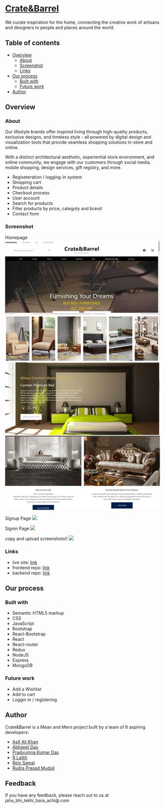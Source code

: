 # [Crate&Barrel](link!!!)

We curate inspiration for the home, connecting the creative work
of artisans and designers to people and places around the world.

## Table of contents

- [Overview](#overview)
  - [About](#About)
  - [Screenshot](#screenshot)
  - [Links](#links)
- [Our process](#our-process)
  - [Built with](#built-with)
  - [Future work](#future-work)
- [Author](#author)

## Overview

### About

Our lifestyle brands offer inspired living through high-quality products, exclusive designs, and
timeless style - all powered by digital design and visualization tools that provide seamless shopping solutions in-store and online.

With a distinct architectural aesthetic, experiential store environment, and online community, we engage with our customers through social media, mobile shopping, design services, gift registry, and more.

- Regiseteration / logging-in system
- Shopping cart
- Product details
- Checkout process
- User account
- Search for products
- Filter products by price, categoty and brand
- Contact form

### Screenshot

Homepage
![](https://github.com/Atenamus/codedawg_project2/blob/rojy/images/homepage1.jpg)
![](./images/homepage2.jpg)
![](./images/homepage3.jpg)
![](./images/homepage4.jpg)

Signup Page
![](./uploads/readme-screenshot.png)

Signin Page
![](./uploads/readme-screenshot.png)

copy and upload screenshots!!
![](./uploads/readme-screenshot.png)

### Links

- live site: [link](link!!)
- frontend repo: [link](link!!)
- backend repo: [link](link!!)

## Our process

### Built with

- Semantic HTML5 markup
- CSS
- JavaScript
- Bootstrap
- React-Bootstrap
- React
- React-router
- Redux
- NodeJS
- Express
- MongoDB

### Future work

- Add a Wishlist
- Add to cart
- Loggin in / registering

## Author

Crate&Barrel is a Mean and Mern project built by a team of 6 aspiring developers:

- [Asif Ali Khan](https://github.com/Atenamus)
- [Abhijeet Das](https://github.com/Abhijeet2040)
- [Pradyumna Kumar Das](https://github.com/ghostgit26)
- [R Lalith](https://github.com/aaTma007)
- [Rojy Samal](https://github.com/RojySamal)
- [Rudra Prasad Muduli](https://github.com/rudra1011)

## Feedback

If you have any feedback, please reach out to us at jaha_bhi_lekhi_bara_achi@.com
